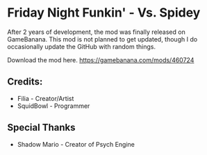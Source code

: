 # Friday Night Funkin' - Vs. Spidey

After 2 years of development, the mod was finally released on GameBanana.
This mod is not planned to get updated, though I do occasionally update the GitHub with random things.

Download the mod here.
https://gamebanana.com/mods/460724

## Credits:
* Filia - Creator/Artist
* SquidBowl - Programmer

## Special Thanks
* Shadow Mario - Creator of Psych Engine

